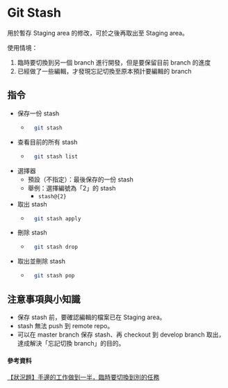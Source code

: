# Git Stash

用於暫存 Staging area 的修改，可於之後再取出至 Staging area。  

使用情境：  
1. 臨時要切換到另一個 branch 進行開發，但是要保留目前 branch 的進度
2. 已經做了一些編輯，才發現忘記切換至原本預計要編輯的 branch

## 指令
- 保存一份 stash
    - ```bash
        git stash
        ```
- 查看目前的所有 stash
    - ```bash
        git stash list
        ```
- 選擇器
    - 預設（不指定）：最後保存的一份 stash
    - 舉例：選擇編號為「2」的 stash
        - `stash@{2}`
- 取出 stash
    - ```bash
        git stash apply
        ```
- 刪除 stash
    - ```bash
        git stash drop
        ```
- 取出並刪除 stash
    - ```bash
        git stash pop
        ```

## 注意事項與小知識
- 保存 stash 前，要確認編輯的檔案已在 Staging area。
- stash 無法 push 到 remote repo。
- 可以在 master branch 保存 stash、再 checkout 到 develop branch 取出，達成解決「忘記切換 branch」的目的。


#### 參考資料
[【狀況題】手邊的工作做到一半，臨時要切換到別的任務](https://gitbook.tw/chapters/faq/stash)
